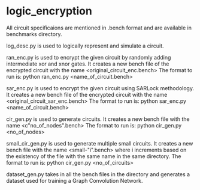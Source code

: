 # logic_encryption

All circuit specificaions are mentioned in .bench format and are available in benchmarks directory.

log_desc.py is used to logically represent and simulate a circuit.

ran_enc.py is used to encrypt the given circuit by randomly adding intermediate xor and xnor gates. It creates a new bench file of the encrypted circuit with the name <original_circuit_enc.bench> 
The format to run is: python ran_enc.py <name_of_circuit.bench>

sar_enc.py is used to encrypt the given circuit using SARLock methodology. It creates a new bench file of the encrypted circuit with the name <original_circuit_sar_enc.bench>
The format to run is: python sar_enc.py <name_of_circuit.bench>

cir_gen.py is used to generate circuits. It creates a new bench file with the name <c"no_of_nodes".bench>
The format to run is: python cir_gen.py <no_of_nodes>

small_cir_gen.py is used to generate multiple small circuits. It creates a new bench file with the name <small-"i".bench> where i increments based on the existency of the file with the same name in the same directory.
The format to run is: python cir_gen.py <no_of_circuits>

dataset_gen.py takes in all the bench files in the directory and generates a dataset used for training a Graph Convolution Network.
